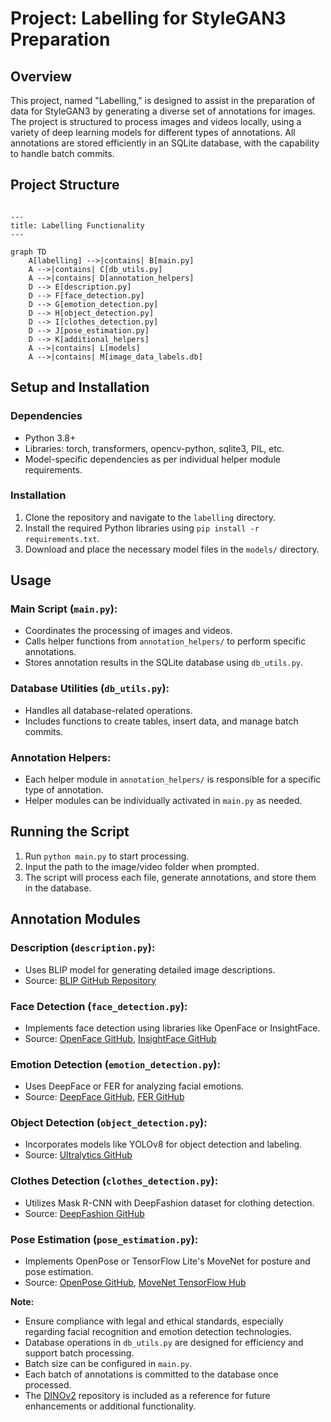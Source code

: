 # Project: Labelling for StyleGAN3 Preparation

## Overview
This project, named "Labelling," is designed to assist in the preparation of data for StyleGAN3 by generating a diverse set of annotations for images. The project is structured to process images and videos locally, using a variety of deep learning models for different types of annotations. All annotations are stored efficiently in an SQLite database, with the capability to handle batch commits.

## Project Structure


```mermaid

---
title: Labelling Functionality
---

graph TD
    A[labelling] -->|contains| B[main.py]
    A -->|contains| C[db_utils.py]
    A -->|contains| D[annotation_helpers]
    D --> E[description.py]
    D --> F[face_detection.py]
    D --> G[emotion_detection.py]
    D --> H[object_detection.py]
    D --> I[clothes_detection.py]
    D --> J[pose_estimation.py]
    D --> K[additional_helpers]
    A -->|contains| L[models]
    A -->|contains| M[image_data_labels.db]
```

## Setup and Installation
### Dependencies
- Python 3.8+
- Libraries: torch, transformers, opencv-python, sqlite3, PIL, etc.
- Model-specific dependencies as per individual helper module requirements.

### Installation
1. Clone the repository and navigate to the `labelling` directory.
2. Install the required Python libraries using `pip install -r requirements.txt`.
3. Download and place the necessary model files in the `models/` directory.

## Usage
### Main Script (`main.py`):
- Coordinates the processing of images and videos.
- Calls helper functions from `annotation_helpers/` to perform specific annotations.
- Stores annotation results in the SQLite database using `db_utils.py`.

### Database Utilities (`db_utils.py`):
- Handles all database-related operations.
- Includes functions to create tables, insert data, and manage batch commits.

### Annotation Helpers:
- Each helper module in `annotation_helpers/` is responsible for a specific type of annotation.
- Helper modules can be individually activated in `main.py` as needed.

## Running the Script
1. Run `python main.py` to start processing.
2. Input the path to the image/video folder when prompted.
3. The script will process each file, generate annotations, and store them in the database.

## Annotation Modules
### Description (`description.py`):
- Uses BLIP model for generating detailed image descriptions.
- Source: [BLIP GitHub Repository](https://github.com/salesforce/BLIP)

### Face Detection (`face_detection.py`):
- Implements face detection using libraries like OpenFace or InsightFace.
- Source: [OpenFace GitHub](https://github.com/TadasBaltrusaitis/OpenFace), [InsightFace GitHub](https://github.com/deepinsight/insightface)

### Emotion Detection (`emotion_detection.py`):
- Uses DeepFace or FER for analyzing facial emotions.
- Source: [DeepFace GitHub](https://github.com/serengil/deepface), [FER GitHub](https://github.com/justinshenk/fer)

### Object Detection (`object_detection.py`):
- Incorporates models like YOLOv8 for object detection and labeling.
- Source: [Ultralytics GitHub](https://github.com/ultralytics/ultralytics)

### Clothes Detection (`clothes_detection.py`):
- Utilizes Mask R-CNN with DeepFashion dataset for clothing detection.
- Source: [DeepFashion GitHub](https://github.com/yumingj/DeepFashion-MultiModal)

### Pose Estimation (`pose_estimation.py`):
- Implements OpenPose or TensorFlow Lite's MoveNet for posture and pose estimation.
- Source: [OpenPose GitHub](https://github.com/CMU-Perceptual-Computing-Lab/openpose), [MoveNet TensorFlow Hub](https://github.com/haotian-liu/LLaVA)

**Note:**
- Ensure compliance with legal and ethical standards, especially regarding facial recognition and emotion detection technologies.
- Database operations in `db_utils.py` are designed for efficiency and support batch processing.
- Batch size can be configured in `main.py`.
- Each batch of annotations is committed to the database once processed.
- The [DINOv2](https://github.com/facebookresearch/dinov2) repository is included as a reference for future enhancements or additional functionality.
